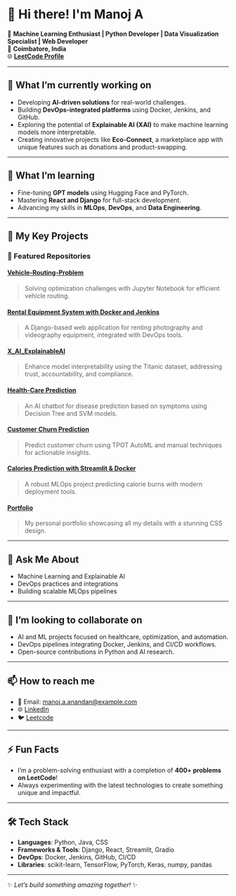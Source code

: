 # 👋 Hi there! I'm Manoj A 

🚀 **Machine Learning Enthusiast | Python Developer | Data Visualization Specialist | Web Developer**  
📍 **Coimbatore, India**  
🌐 **[LeetCode Profile](https://leetcode.com/u/manoj55802/)**  

---

## 🔭 What I’m currently working on
- Developing **AI-driven solutions** for real-world challenges.  
- Building **DevOps-integrated platforms** using Docker, Jenkins, and GitHub.  
- Exploring the potential of **Explainable AI (XAI)** to make machine learning models more interpretable.  
- Creating innovative projects like **Eco-Connect**, a marketplace app with unique features such as donations and product-swapping.

---

## 🌱 What I’m learning
- Fine-tuning **GPT models** using Hugging Face and PyTorch.  
- Mastering **React and Django** for full-stack development.  
- Advancing my skills in **MLOps**, **DevOps**, and **Data Engineering**.  

---

## 📂 My Key Projects
### 🌟 Featured Repositories
#### [**Vehicle-Routing-Problem**](https://github.com/Manoj-A-Anandan/Vehicle-Routing-Problem)  
> Solving optimization challenges with Jupyter Notebook for efficient vehicle routing.

#### [**Rental Equipment System with Docker and Jenkins**](https://github.com/Manoj-A-Anandan/Rental_Equipment_System_Docker_Jenkins)  
> A Django-based web application for renting photography and videography equipment, integrated with DevOps tools.

#### [**X_AI_ExplainableAI**](https://github.com/Manoj-A-Anandan/X_AI_ExplainableAI)  
> Enhance model interpretability using the Titanic dataset, addressing trust, accountability, and compliance.

#### [**Health-Care Prediction**](https://github.com/Manoj-A-Anandan/Health-care-Prediction)  
> An AI chatbot for disease prediction based on symptoms using Decision Tree and SVM models.

#### [**Customer Churn Prediction**](https://github.com/Manoj-A-Anandan/Customer_churn_prediction_MANUAL_AUTOML)  
> Predict customer churn using TPOT AutoML and manual techniques for actionable insights.

#### [**Calories Prediction with Streamlit & Docker**](https://github.com/Manoj-A-Anandan/Calories-Prediction-MLOps-Streamlit-Docker)  
> A robust MLOps project predicting calorie burns with modern deployment tools.

#### [**Portfolio**](https://github.com/Manoj-A-Anandan/portfolio)  
> My personal portfolio showcasing all my details with a stunning CSS design.

---

## 💬 Ask Me About
- Machine Learning and Explainable AI  
- DevOps practices and integrations
- Building scalable MLOps pipelines  

---

## 👯 I’m looking to collaborate on
- AI and ML projects focused on healthcare, optimization, and automation.  
- DevOps pipelines integrating Docker, Jenkins, and CI/CD workflows.  
- Open-source contributions in Python and AI research.

---

## 📫 How to reach me
- 📧 Email: [manoj.a.anandan@example.com](mailto:manoj.a.anandan@example.com)  
- 🌐 [LinkedIn](https://linkedin.com/in/manoj-a-anandan)  
- 🐦 [Leetcode](https://leetcode.com/u/manoj55802/)  

---

## ⚡ Fun Facts
- I’m a problem-solving enthusiast with a completion of  **400+ problems on LeetCode**!  
- Always experimenting with the latest technologies to create something unique and impactful.  

---

## 🛠️ Tech Stack
- **Languages**: Python, Java, CSS  
- **Frameworks & Tools**: Django, React, Streamlit, Gradio  
- **DevOps**: Docker, Jenkins, GitHub, CI/CD  
- **Libraries**: scikit-learn, TensorFlow, PyTorch, Keras, numpy, pandas

---

✨ _Let’s build something amazing together!_ ✨
